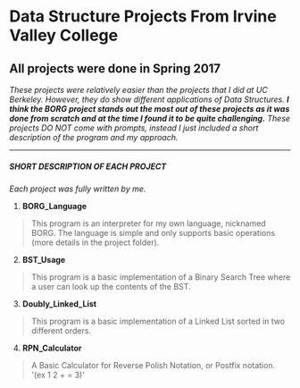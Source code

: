 # Data Structure Projects From Irvine Valley College

All projects were done in Spring 2017
-------------

*These projects were relatively easier than the projects that I did at UC Berkeley. However, they do show different applications of Data Structures. **I think the BORG project stands out the most out of these projects as it was done from scratch and at the time I found it to be quite challenging.** These projects DO NOT come with prompts, instead I just included a short description of the program and my approach.*

************************************************

##### SHORT DESCRIPTION OF EACH PROJECT  #####

*Each project was fully written by me.*

1) **BORG_Language**
> This program is an interpreter for my own language, nicknamed BORG. The language is simple and only supports basic operations (more details in the project folder).

2) **BST_Usage**
> This program is a basic implementation of a Binary Search Tree where a user can look up the contents of the BST. 

3) **Doubly_Linked_List**
> This program is a basic implementation of a Linked List sorted in two different orders.

4) **RPN_Calculator**
> A Basic Calculator for Reverse Polish Notation, or Postfix notation. '(ex 1 2 + = 3)'
